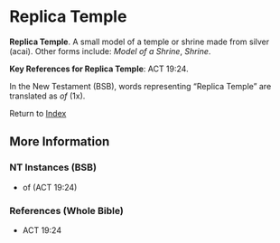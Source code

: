 # Replica Temple
**Replica Temple**. 
A small model of a temple or shrine made from silver (acai). 
Other forms include: 
*Model of a Shrine*, *Shrine*. 


**Key References for Replica Temple**: 
ACT 19:24. 




In the New Testament (BSB), words representing “Replica Temple” are translated as 
*of* (1x). 


Return to [Index](00-Index.md)

## More Information

### NT Instances (BSB)

* of (ACT 19:24)



### References (Whole Bible)

* ACT 19:24



